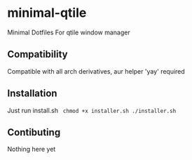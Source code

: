 # minimal-qtile
Minimal Dotfiles For qtile window manager

## Compatibility
Compatible with all arch derivatives, aur helper 'yay' required

## Installation
Just run install.sh
<code> 
chmod +x installer.sh
./installer.sh
</code>

## Contibuting
Nothing here yet
